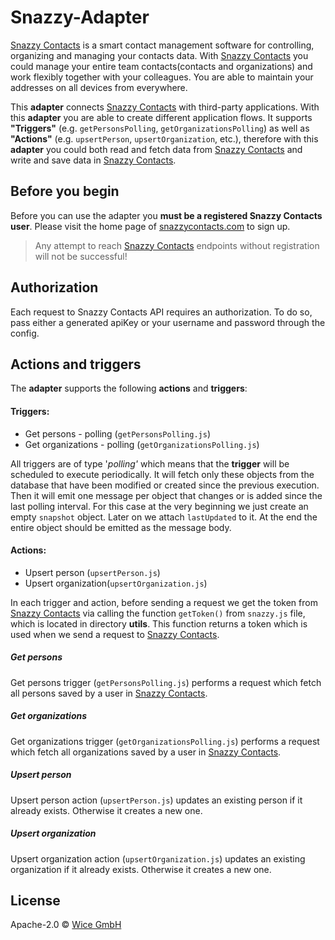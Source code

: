 # Snazzy-Adapter

[Snazzy Contacts](https://snazzycontacts.com) is a smart contact management software for controlling, organizing and managing your contacts data. With [Snazzy Contacts](https://snazzycontacts.com) you could manage your entire team contacts(contacts and organizations) and work flexibly together with your colleagues. You are able to maintain your addresses on all devices from everywhere.

This **adapter** connects [Snazzy Contacts](https://snazzycontacts.com) with third-party applications. With this **adapter** you are able to create different application flows. It supports **"Triggers"** (e.g. ``getPersonsPolling``, ``getOrganizationsPolling``) as well as **"Actions"** (e.g. ``upsertPerson``, ``upsertOrganization``, etc.), therefore with this **adapter** you could both read and fetch data from [Snazzy Contacts](https://snazzycontacts.com) and write and save data in [Snazzy Contacts](https://snazzycontacts.com).

## Before you begin

Before you can use the adapter you **must be a registered Snazzy Contacts user**. Please visit the home page of [snazzycontacts.com](https://snazzycontacts.com) to sign up.
> Any attempt to reach [Snazzy Contacts](https://snazzycontacts.com) endpoints without registration will not be successful!

## Authorization
Each request to Snazzy Contacts API requires an authorization. To do so, pass either a generated apiKey or your username and password through the config.


## Actions and triggers
The **adapter** supports the following **actions** and **triggers**:

#### Triggers:
  - Get persons - polling (```getPersonsPolling.js```)
  - Get organizations - polling (```getOrganizationsPolling.js```)

  All triggers are of type '*polling'* which means that the **trigger** will be scheduled to execute periodically. It will fetch only these objects from the database that have been modified or created since the previous execution. Then it will emit one message per object that changes or is added since the last polling interval. For this case at the very beginning we just create an empty `snapshot` object. Later on we attach ``lastUpdated`` to it. At the end the entire object should be emitted as the message body.

#### Actions:
  - Upsert person (```upsertPerson.js```)
  - Upsert organization(```upsertOrganization.js```)


In each trigger and action, before sending a request we get the token from [Snazzy Contacts](https://snazzycontacts.com) via calling the function ```getToken()``` from ```snazzy.js``` file, which is located in directory **utils**. This function returns a token which is used when we send a request to
[Snazzy Contacts](https://snazzycontacts.com).

##### Get persons

Get persons trigger (```getPersonsPolling.js```) performs a request which fetch all persons saved by a user in [Snazzy Contacts](https://snazzycontacts.com).

##### Get organizations

Get organizations trigger (```getOrganizationsPolling.js```) performs a request which fetch all organizations saved by a user in [Snazzy Contacts](https://snazzycontacts.com).

##### Upsert person

Upsert person action (``upsertPerson.js``) updates an existing person if it already exists. Otherwise it creates a new one.

##### Upsert organization

Upsert organization action (``upsertOrganization.js``) updates an existing organization if it already exists. Otherwise it creates a new one.


## License

Apache-2.0 © [Wice GmbH](https://wice.de/)
